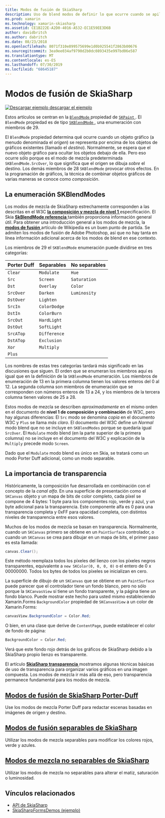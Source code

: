 ```yaml
---
title: Modos de fusión de SkiaSharp
description: Uso de blend modos de definir lo que ocurre cuando se apilan objetos gráficos entre sí.
ms.prod: xamarin
ms.technology: xamarin-skiasharp
ms.assetid: CE1B222E-A2D0-4016-A532-EC1E59EE3D6B
author: davidbritch
ms.author: dabritch
ms.date: 08/23/2018
ms.openlocfilehash: 8071f310e899575699e1d0b925541f2863b00676
ms.sourcegitcommit: 3ea9ee034af9790d2b0dc0893435e997bd06e587
ms.translationtype: MT
ms.contentlocale: es-ES
ms.lasthandoff: 07/30/2019
ms.locfileid: "68645187"
---
```

# <a name="skiasharp-blend-modes"></a>Modos de fusión de SkiaSharp

[![Descargar ejemplo](~/media/shared/download.png) descargar el ejemplo](https://docs.microsoft.com/samples/xamarin/xamarin-forms-samples/skiasharpforms-demos)

Estos artículos se centran en la [ `BlendMode` ](xref:SkiaSharp.SKPaint.BlendMode) propiedad de [ `SKPaint` ](xref:SkiaSharp.SKPaint). El `BlendMode` propiedad es de tipo [ `SKBlendMode` ](xref:SkiaSharp.SKBlendMode), una enumeración con miembros de 29.

El `BlendMode` propiedad determina qué ocurre cuando un objeto gráfico (a menudo denominada el _origen_) se representa por encima de los objetos de gráficos existentes (llamado el _destino_). Normalmente, se espera que el nuevo objeto gráfico para ocultar los objetos debajo de ella. Pero eso ocurre sólo porque es el modo de mezcla predeterminada `SKBlendMode.SrcOver`, lo que significa que el origen se dibuja _sobre_ el destino. Los demás miembros de 28 `SKBlendMode` provocar otros efectos. En la programación de gráficos, la técnica de combinar objetos gráficos de varias maneras se conoce como _composición_.

## <a name="the-skblendmodes-enumeration"></a>La enumeración SKBlendModes

Los modos de mezcla de SkiaSharp estrechamente corresponden a las descritas en el W3C [ **la composición y mezcla de nivel 1** ](https://www.w3.org/TR/compositing-1/) especificación. El Skia [ **SkBlendMode referencia** ](https://skia.org/user/api/SkBlendMode_Reference) también proporciona información general útil. Para obtener una introducción general a los modos de mezcla, la [ **modos de fusión** ](https://en.wikipedia.org/wiki/Blend_modes) artículo de Wikipedia es un buen punto de partida. Se admiten los modos de fusión de Adobe Photoshop, así que no hay tanta en línea información adicional acerca de los modos de blend en ese contexto.

Los miembros de 29 el `SKBlendMode` enumeración puede dividirse en tres categorías:

| Porter Duff | Separables    | No separables |
| ----------- | ------------ | ------------- |
| `Clear`     | `Modulate`   | `Hue`         |
| `Src`       | `Screen`     | `Saturation`  |
| `Dst`       | `Overlay`    | `Color`       |
| `SrcOver`   | `Darken`     | `Luminosity`  |
| `DstOver`   | `Lighten`    |               |
| `SrcIn`     | `ColorDodge` |               |
| `DstIn`     | `ColorBurn`  |               |
| `SrcOut`    | `HardLight`  |               |
| `DstOut`    | `SoftLight`  |               |
| `SrcATop`   | `Difference` |               |
| `DstATop`   | `Exclusion`  |               |
| `Xor`       | `Multiply`   |               |
| `Plus`      |              |               |

Los nombres de estas tres categorías tardará más significado en las discusiones que siguen. El orden que se enumeran los miembros aquí es igual que en la definición de la `SKBlendMode` enumeración. Los miembros de enumeración de 13 en la primera columna tienen los valores enteros del 0 al 12. La segunda columna son miembros de enumeración que se corresponden con números enteros de 13 a 24, y los miembros de la tercera columna tienen valores de 25 a 28.

Estos modos de mezcla se describen _aproximadamente_ en el mismo orden en el documento de **nivel 1 de composición y combinación** de W3C, pero hay algunas diferencias: El `Src` modo se denomina _copia_ en el documento W3C y `Plus` se llama _más claro_. El documento del W3C define un _Normal_ modo blend que no se incluye en `SKBlendModes` porque se quedaría igual `SrcOver`. El `Modulate` modo blend (en la parte superior de la primera columna) no se incluye en el documento del W3C y explicación de la `Multiply` precede modo `Screen`.

Dado que el `Modulate` modo blend es único en Skia, se tratará como un modo Porter Duff adicional, como un modo separable.

## <a name="the-importance-of-transparency"></a>La importancia de transparencia

Históricamente, la composición fue desarrollada en combinación con el concepto de la _canal alfa_. En una superficie de presentación como el `SKCanvas` objeto y un mapa de bits de color completo, cada píxel se compone de 4 bytes: 1 byte para los componentes rojo, verde y azul, y un byte adicional para la transparencia. Este componente alfa es 0 para una transparencia completa y 0xFF para opacidad completa, con distintos niveles de transparencia entre esos valores.

Muchos de los modos de mezcla se basan en transparencia. Normalmente, cuando un `SKCanvas` primero se obtiene en un `PaintSurface` controlador, o cuando un `SKCanvas` se crea para dibujar en un mapa de bits, el primer paso es esta llamada:

```csharp
canvas.Clear();
```

Este método reemplaza todos los píxeles del lienzo con los píxeles negros transparentes, equivalente a `new SKColor(0, 0, 0, 0)` o el entero de 0 x 00000000. Todos los bytes de todos los píxeles se inicializan en cero.

La superficie de dibujo de un `SKCanvas` que se obtiene en un `PaintSurface` puede parecer que el controlador tiene un fondo blanco, pero no sólo porque la `SKCanvasView` sí tiene un fondo transparente, y la página tiene un fondo blanco. Puede mostrar este hecho para usted mismo estableciendo Xamarin.Forms `BackgroundColor` propiedad de `SKCanvasView` a un color de Xamarin.Forms:

```csharp
canvasView.BackgroundColor = Color.Red;
```

O bien, en una clase que derive de `ContentPage`, puede establecer el color de fondo de página:

```csharp
BackgroundColor = Color.Red;
```

Verá que este fondo rojo detrás de los gráficos de SkiaSharp debido a la SkiaSharp propio lienzo es transparente.

El artículo [ **SkiaSharp transparencia** ](../../basics/transparency.md) mostramos algunas técnicas básicas de uso de transparencia para organizar varios gráficos en una imagen compuesta. Los modos de mezcla ir más allá de eso, pero transparencia permanece fundamental para los modos de mezcla. 

## <a name="skiasharp-porter-duff-blend-modesporter-duffmd"></a>[Modos de fusión de SkiaSharp Porter-Duff](porter-duff.md)

Use los modos de mezcla Porter Duff para redactar escenas basadas en imágenes de origen y destino.

## <a name="skiasharp-separable-blend-modesseparablemd"></a>[Modos de fusión separables de SkiaSharp](separable.md)

Utilizar los modos de mezcla separables para modificar los colores rojos, verde y azules.

## <a name="skiasharp-non-separable-blend-modesnon-separablemd"></a>[Modos de mezcla no separables de SkiaSharp](non-separable.md)

Utilizar los modos de mezcla no separables para alterar el matiz, saturación o luminosidad.

## <a name="related-links"></a>Vínculos relacionados

- [API de SkiaSharp](https://docs.microsoft.com/dotnet/api/skiasharp)
- [SkiaSharpFormsDemos (ejemplo)](https://docs.microsoft.com/samples/xamarin/xamarin-forms-samples/skiasharpforms-demos)

